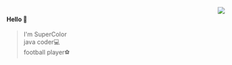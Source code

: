 <img align="right" src="https://github-readme-stats.vercel.app/api?username=supercolor007&show_icons=true&icon_color=805AD5&text_color=718096&bg_color=ffffff&hide_title=true" />

#### Hello 👏
> I'm SuperColor  
> java coder💻   
> football player⚽️  
